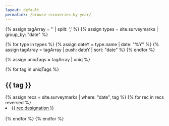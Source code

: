 ```yaml
---
layout: default
permalink: /browse-recoveries-by-year/
---
```

<div>
{% assign tagArray = '' | split: ',' %}
{% assign types = site.surveymarks | group_by: "date" %}

{% for type in types %}
    {% assign dateY = type.name | date: "%Y" %}
    {% assign tagArray = tagArray | push: dateY | sort: "date" %} 
{% endfor %}

{% assign uniqTags = tagArray | uniq %}

{% for tag in uniqTags %}
    <h2>{{ tag }}</h2>
    {% assign recs = site.surveymarks | where: "date", tag %}
    {% for rec in recs reversed %}
      <li><a href="{{ rec.url }}">{{ rec.designation }}</a></li>    
    {% endfor %}
{% endfor %}
</div>
